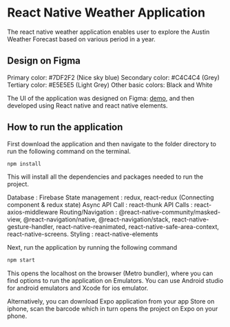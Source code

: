 # React Native Weather Application

The react native weather application enables user to explore the Austin Weather Forecast based on various period in a year.

## Design on Figma

Primary color: #7DF2F2 (Nice sky blue) 
Secondary color: #C4C4C4 (Grey) 
Tertiary color: #E5E5E5 (Light Grey) 
Other basic colors: Black and White 

The UI of the application was designed on Figma: [demo](https://www.figma.com/proto/XQ4guDnryNxtibTy4g1G2s/Austin-Weather-App?node-id=1%3A23&scaling=scale-down), and then developed using React native and react native elements.

## How to run the application

First download the application and then navigate to the folder directory to run the following command on the terminal.

```bash
npm install
```

This will install all the dependencies and packages needed to run the project.

Database : Firebase 
State management : redux, react-redux (Connecting component & redux state) 
Async API Call : react-thunk 
API Calls : react-axios-middleware 
Routing/Navigation : @react-native-community/masked-view, @react-navigation/native, @react-navigation/stack, react-native-gesture-handler, react-native-reanimated, react-native-safe-area-context, react-native-screens. 
Styling : react-native-elements 

Next, run the application by running the following command

```bash
npm start
```

This opens the localhost on the browser (Metro bundler), where you can find options to run the application on Emulators. 
You can use Android studio for android emulators and Xcode for ios emulator.

Alternatively, you can download Expo application from your app Store on iphone, scan the barcode which in turn opens the project on Expo on your phone.
